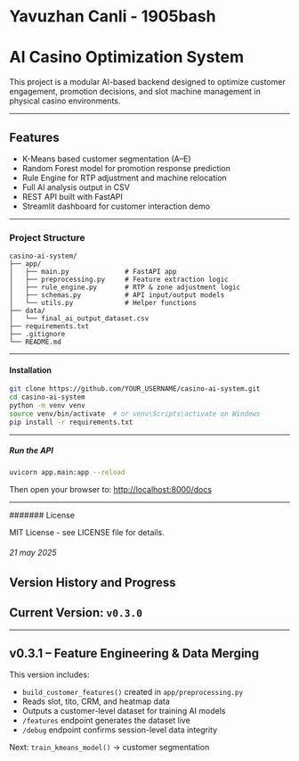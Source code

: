 # Yavuzhan Canli - 1905bash


# AI Casino Optimization System

This project is a modular AI-based backend designed to optimize customer engagement, promotion decisions, and slot machine management in physical casino environments.

---

## Features

- K-Means based customer segmentation (A–E)
- Random Forest model for promotion response prediction
- Rule Engine for RTP adjustment and machine relocation
- Full AI analysis output in CSV
- REST API built with FastAPI
- Streamlit dashboard for customer interaction demo

---

### Project Structure

```
casino-ai-system/
├── app/
│   ├── main.py              # FastAPI app
│   ├── preprocessing.py     # Feature extraction logic
│   ├── rule_engine.py       # RTP & zone adjustment logic
│   ├── schemas.py           # API input/output models
│   └── utils.py             # Helper functions
├── data/
│   └── final_ai_output_dataset.csv
├── requirements.txt
├── .gitignore
└── README.md
```

---

#### Installation

```bash
git clone https://github.com/YOUR_USERNAME/casino-ai-system.git
cd casino-ai-system
python -m venv venv
source venv/bin/activate  # or venv\Scripts\activate on Windows
pip install -r requirements.txt
```

---

##### Run the API

```bash
uvicorn app.main:app --reload
```

Then open your browser to: [http://localhost:8000/docs](http://localhost:8000/docs)

---

####### License

MIT License - see LICENSE file for details.

###### 21 may 2025
## Version History and Progress
## Current Version: `v0.3.0`

---

## v0.3.1 – Feature Engineering & Data Merging

This version includes:
- `build_customer_features()` created in `app/preprocessing.py`
- Reads slot, tito, CRM, and heatmap data
- Outputs a customer-level dataset for training AI models
- `/features` endpoint generates the dataset live
- `/debug` endpoint confirms session-level data integrity

Next: `train_kmeans_model()` → customer segmentation
